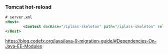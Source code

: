 ### Tomcat hot-reload
```xml
# server.xml
<Host>
        <Context docBase="/iplass-skeleton" path="/iplass-skeleton" reloadable="true"/>
</Host>
```
https://blog.codefx.org/java/java-9-migration-guide/#Dependencies-On-Java-EE-Modules
